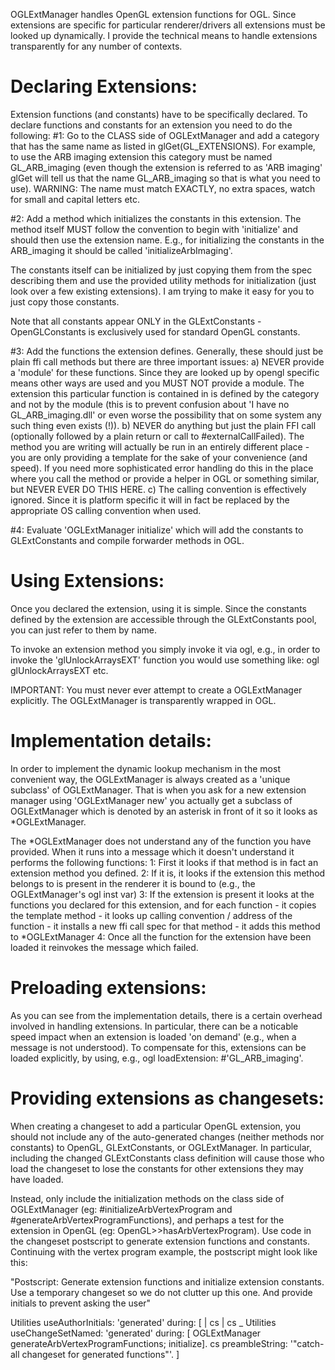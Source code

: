 OGLExtManager handles OpenGL extension functions for OGL. Since extensions are specific for particular renderer/drivers all extensions must be looked up dynamically. I provide the technical means to handle extensions transparently for any number of contexts.

Declaring Extensions:
========================
Extension functions (and constants) have to be specifically declared. To declare functions and constants for an extension you need to do the following:
#1: Go to the CLASS side of OGLExtManager and add a category that has the same name as listed in glGet(GL_EXTENSIONS). For example, to use the ARB imaging extension this category must be named GL_ARB_imaging (even though the extension is referred to as 'ARB imaging' glGet will tell us that the name GL_ARB_imaging so that is what you need to use).
WARNING: The name must match EXACTLY, no extra spaces, watch for small and capital letters etc.

#2: Add a method which initializes the constants in this extension. The method itself MUST follow the convention to begin with 'initialize' and should then use the extension name. E.g., for initializing the constants in the ARB_imaging it should be called 'initializeArbImaging'.

The constants itself can be initialized by just copying them from the spec describing them and use the provided utility methods for initialization (just look over a few existing extensions). I am trying to make it easy for you to just copy those constants.

Note that all constants appear ONLY in the GLExtConstants - OpenGLConstants is exclusively used for standard OpenGL constants.

#3: Add the functions the extension defines. Generally, these should just be plain ffi call methods but there are three important issues:
	a) NEVER provide a 'module' for these functions. Since they are looked up by opengl specific means other ways are used and you MUST NOT provide a module. The extension this particular function is contained in is defined by the category and not by the module (this is to prevent confusion about 'I have no GL_ARB_imaging.dll' or even worse the possibility that on some system any such thing even exists (!)).
	b) NEVER do anything but just the plain FFI call (optionally followed by a plain return or call to #externalCallFailed). The method you are writing will actually be run in an entirely different place - you are only providing a template for the sake of your convenience (and speed). If you need more sophisticated error handling do this in the place where you call the method or provide a helper in OGL or something similar, but NEVER EVER DO THIS HERE.
	c) The calling convention is effectively ignored. Since it is platform specific it will in fact be replaced by the appropriate OS calling convention when used.

#4: Evaluate 'OGLExtManager initialize' which will add the constants to GLExtConstants and compile forwarder methods in OGL.

Using Extensions:
====================
Once you declared the extension, using it is simple. Since the constants defined by the extension are accessible through the GLExtConstants pool, you can just refer to them by name.

To invoke an extension method you simply invoke it via ogl, e.g., in order to invoke the 'glUnlockArraysEXT' function you would use something like:
	ogl glUnlockArraysEXT
etc.

IMPORTANT: You must never ever attempt to create a OGLExtManager explicitly. The OGLExtManager is transparently wrapped in OGL.

Implementation details:
===========================
In order to implement the dynamic lookup mechanism in the most convenient way, the OGLExtManager is always created as a 'unique subclass' of OGLExtManager. That is when you ask for a new extension manager using 'OGLExtManager new' you actually get a subclass of OGLExtManager which is denoted by an asterisk in front of it so it looks as *OGLExtManager.

The *OGLExtManager does not understand any of the function you have provided. When it runs into a message which it doesn't understand it performs the following functions:
1: First it looks if that method is in fact an extension method you defined.
2: If it is, it looks if the extension this method belongs to is present in the renderer it is bound to (e.g., the OGLExtManager's ogl inst var)
3: If the extension is present it looks at the functions you declared for this extension, and for each function
	- it copies the template method
	- it looks up calling convention / address of the function
	- it installs a new ffi call spec for that method
	- it adds this method to *OGLExtManager
4: Once all the function for the extension have been loaded it reinvokes the message which failed.

Preloading extensions:
=========================
As you can see from the implementation details, there is a certain overhead involved in handling extensions. In particular, there can be a noticable speed impact when an extension is loaded 'on demand' (e.g., when a message is not understood). To compensate for this, extensions can be loaded explicitly, by using, e.g.,
	ogl loadExtension: #'GL_ARB_imaging'.

Providing extensions as changesets:
=========================================
When creating a changeset to add a particular OpenGL extension, you should not include any of the auto-generated changes (neither methods nor constants) to OpenGL, GLExtConstants, or OGLExtManager.  In particular, including the changed GLExtConstants class definition will cause those who load the changeset to lose the constants for other extensions they may have loaded.

Instead, only include the initialization methods on the class side of OGLExtManager (eg: #initializeArbVertexProgram and #generateArbVertexProgramFunctions), and perhaps a test for the extension in OpenGL (eg: OpenGL>>hasArbVertexProgram).  Use code in the changeset postscript to generate extension functions and constants.  Continuing with the vertex program example, the postscript might look like this:

"Postscript:
Generate extension functions and initialize extension constants. Use a temporary changeset so we do not clutter up this one. And provide initials to prevent asking the user"

Utilities useAuthorInitials: 'generated' during: [
	| cs |
	cs _ Utilities useChangeSetNamed: 'generated' during: [
		OGLExtManager 
			generateArbVertexProgramFunctions;
			initialize].
	cs preambleString: '"catch-all changeset for generated functions"'.
]